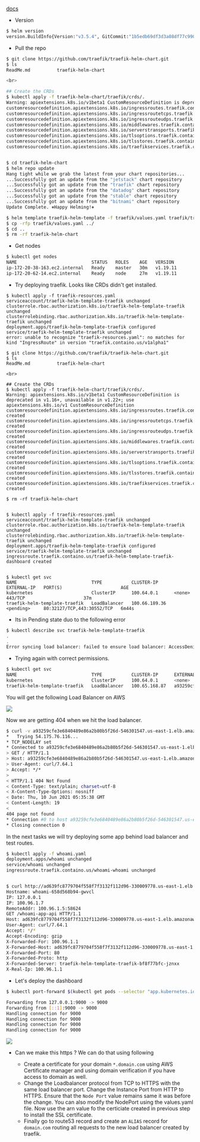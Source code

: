 [docs](https://github.com/traefik/traefik-helm-chart)


- Version

```bash
$ helm version                
version.BuildInfo{Version:"v3.5.4", GitCommit:"1b5edb69df3d3a08df77c9902dc17af864ff05d1", GitTreeState:"dirty", GoVersion:"go1.16.3"}
```

- Pull the repo

```bash
$ git clone https://github.com/traefik/traefik-helm-chart.git
$ ls                      
ReadMe.md          traefik-helm-chart

<br>

## Create the CRDs
$ kubectl apply -f traefik-helm-chart/traefik/crds/.                     
Warning: apiextensions.k8s.io/v1beta1 CustomResourceDefinition is deprecated in v1.16+, unavailable in v1.22+; use apiextensions.k8s.io/v1 CustomResourceDefinition
customresourcedefinition.apiextensions.k8s.io/ingressroutes.traefik.containo.us created
customresourcedefinition.apiextensions.k8s.io/ingressroutetcps.traefik.containo.us created
customresourcedefinition.apiextensions.k8s.io/ingressrouteudps.traefik.containo.us created
customresourcedefinition.apiextensions.k8s.io/middlewares.traefik.containo.us created
customresourcedefinition.apiextensions.k8s.io/serverstransports.traefik.containo.us created
customresourcedefinition.apiextensions.k8s.io/tlsoptions.traefik.containo.us created
customresourcedefinition.apiextensions.k8s.io/tlsstores.traefik.containo.us created
customresourcedefinition.apiextensions.k8s.io/traefikservices.traefik.containo.us created


$ cd traefik-helm-chart
$ helm repo update                                                                                         
Hang tight while we grab the latest from your chart repositories...
...Successfully got an update from the "jetstack" chart repository
...Successfully got an update from the "traefik" chart repository
...Successfully got an update from the "datadog" chart repository
...Successfully got an update from the "stable" chart repository
...Successfully got an update from the "bitnami" chart repository
Update Complete. ⎈Happy Helming!⎈

$ helm template traefik-helm-template -f traefik/values.yaml traefik/traefik > ../traefik-resources.yaml
$ cp -rfp traefik/values.yaml ../                         
$ cd ..
$ rm -rf traefik-helm-chart    
```

- Get nodes

```bash
$ kubectl get nodes           
NAME                            STATUS   ROLES    AGE   VERSION
ip-172-20-38-163.ec2.internal   Ready    master   30m   v1.19.11
ip-172-20-62-14.ec2.internal    Ready    node     27m   v1.19.11
```

- Try deploying traefik. Looks like CRDs didn't get installed. 
```
$ kubectl apply -f traefik-resources.yaml
serviceaccount/traefik-helm-template-traefik unchanged
clusterrole.rbac.authorization.k8s.io/traefik-helm-template-traefik unchanged
clusterrolebinding.rbac.authorization.k8s.io/traefik-helm-template-traefik unchanged
deployment.apps/traefik-helm-template-traefik configured
service/traefik-helm-template-traefik unchanged
error: unable to recognize "traefik-resources.yaml": no matches for kind "IngressRoute" in version "traefik.containo.us/v1alpha1"

$ git clone https://github.com/traefik/traefik-helm-chart.git
$ ls                      
ReadMe.md          traefik-helm-chart

<br>

## Create the CRDs
$ kubectl apply -f traefik-helm-chart/traefik/crds/.                     
Warning: apiextensions.k8s.io/v1beta1 CustomResourceDefinition is deprecated in v1.16+, unavailable in v1.22+; use apiextensions.k8s.io/v1 CustomResourceDefinition
customresourcedefinition.apiextensions.k8s.io/ingressroutes.traefik.containo.us created
customresourcedefinition.apiextensions.k8s.io/ingressroutetcps.traefik.containo.us created
customresourcedefinition.apiextensions.k8s.io/ingressrouteudps.traefik.containo.us created
customresourcedefinition.apiextensions.k8s.io/middlewares.traefik.containo.us created
customresourcedefinition.apiextensions.k8s.io/serverstransports.traefik.containo.us created
customresourcedefinition.apiextensions.k8s.io/tlsoptions.traefik.containo.us created
customresourcedefinition.apiextensions.k8s.io/tlsstores.traefik.containo.us created
customresourcedefinition.apiextensions.k8s.io/traefikservices.traefik.containo.us created

$ rm -rf traefik-helm-chart                 


$ kubectl apply -f traefik-resources.yaml            
serviceaccount/traefik-helm-template-traefik unchanged
clusterrole.rbac.authorization.k8s.io/traefik-helm-template-traefik unchanged
clusterrolebinding.rbac.authorization.k8s.io/traefik-helm-template-traefik unchanged
deployment.apps/traefik-helm-template-traefik configured
service/traefik-helm-template-traefik unchanged
ingressroute.traefik.containo.us/traefik-helm-template-traefik-dashboard created


$ kubectl get svc                        
NAME                            TYPE           CLUSTER-IP      EXTERNAL-IP   PORT(S)                      AGE
kubernetes                      ClusterIP      100.64.0.1      <none>        443/TCP                      37m
traefik-helm-template-traefik   LoadBalancer   100.66.189.36   <pending>     80:32127/TCP,443:30552/TCP   6m44s
```

- Its in Pending state duo to the following error

```bash
$ kubectl describe svc traefik-helm-template-traefik                            
.
.
Error syncing load balancer: failed to ensure load balancer: AccessDenied
```

- Trying again with correct permissions.

```bash
$ kubectl get svc
NAME                            TYPE           CLUSTER-IP      EXTERNAL-IP                                                              PORT(S)                      AGE
kubernetes                      ClusterIP      100.64.0.1      <none>                                                                   443/TCP                      16m
traefik-helm-template-traefik   LoadBalancer   100.65.168.87   a93259cfe3e6840489e86a2b80b5f26d-546301547.us-east-1.elb.amazonaws.com   80:32444/TCP,443:32481/TCP   7m38s
```

You will get the following Load Balancer on AWS

![](.images/aws_load_balancer.png)


Now we are getting 404 when we hit the load balancer.

```bash
$ curl -v a93259cfe3e6840489e86a2b80b5f26d-546301547.us-east-1.elb.amazonaws.com                                                                                                                                  
*   Trying 54.175.76.116...
* TCP_NODELAY set
* Connected to a93259cfe3e6840489e86a2b80b5f26d-546301547.us-east-1.elb.amazonaws.com (54.175.76.116) port 80 (#0)
> GET / HTTP/1.1
> Host: a93259cfe3e6840489e86a2b80b5f26d-546301547.us-east-1.elb.amazonaws.com
> User-Agent: curl/7.64.1
> Accept: */*
> 
< HTTP/1.1 404 Not Found
< Content-Type: text/plain; charset=utf-8
< X-Content-Type-Options: nosniff
< Date: Thu, 10 Jun 2021 05:35:38 GMT
< Content-Length: 19
< 
404 page not found
* Connection #0 to host a93259cfe3e6840489e86a2b80b5f26d-546301547.us-east-1.elb.amazonaws.com left intact
* Closing connection 0
```

In the next tasks we will try deploying some app behind load balancer and test routes.

```bash
$ kubectl apply -f whoami.yaml 
deployment.apps/whoami unchanged
service/whoami unchanged
ingressroute.traefik.containo.us/whoami-whoami unchanged


$ curl http://ad639fc8779704f558f7f3132f112d96-330009778.us-east-1.elb.amazonaws.com/whoami-app-api
Hostname: whoami-658d568b94-gwvcl
IP: 127.0.0.1
IP: 100.96.1.7
RemoteAddr: 100.96.1.5:58624
GET /whoami-app-api HTTP/1.1
Host: ad639fc8779704f558f7f3132f112d96-330009778.us-east-1.elb.amazonaws.com
User-Agent: curl/7.64.1
Accept: */*
Accept-Encoding: gzip
X-Forwarded-For: 100.96.1.1
X-Forwarded-Host: ad639fc8779704f558f7f3132f112d96-330009778.us-east-1.elb.amazonaws.com
X-Forwarded-Port: 80
X-Forwarded-Proto: http
X-Forwarded-Server: traefik-helm-template-traefik-bf8f77bfc-jznxx
X-Real-Ip: 100.96.1.1
```


- Let's deploy the dashboard

```bash
$ kubectl port-forward $(kubectl get pods --selector "app.kubernetes.io/name=traefik" --output=name) 9000:9000

Forwarding from 127.0.0.1:9000 -> 9000
Forwarding from [::1]:9000 -> 9000
Handling connection for 9000
Handling connection for 9000
Handling connection for 9000
Handling connection for 9000
```

![](.images/traefik-dashboard.png)


- Can we make this https ?  We can do that using following 

  - Create a certificate for your domain `*.domain.com` using AWS Certificate manager and using 
    domain verification if you have access to domain as well.
  - Change the Loadbalancer protocol from TCP to HTTPS with the same load balancer port. Change the
    Instance Port from HTTP to HTTPS. Ensure that the `Node Port` value remains same it was before the change. 
    You can also modify the NodePort using the values.yaml file. Now use the arn value fo the certiciate
    created in previous step to install the SSL certificate.
  - Finally go to route53 record and create an `ALIAS` record for `domain.com` routing all requests
    to the new load balancer created by traefik.